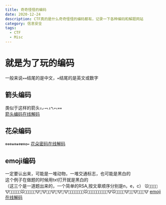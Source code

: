 ```yaml
---
title: 奇奇怪怪的编码
date: 2020-12-24
description: CTF真的是什么奇奇怪怪的编码都有，记录一下各种编码和解题网站
category: 信息安全
tags:
  - CTF
  - Misc
---
```

# 就是为了玩的编码
一般来说`==`结尾的是中文，`=`结尾的是英文或数字
## 箭头编码
类似于这样的箭头`↕↙→↖↕↰↗↖==`  
[箭头编码在线解码](https://www.qqxiuzi.cn/bianma/wenbenjiami.php?s=jiantou)
## 花朵编码
`✻❁✻❀✻❀✻✾✻❂=`
[花朵密码在线解码](https://www.qqxiuzi.cn/bianma/wenbenjiami.php?s=huaduo)
## emoji编码
一定要认出来，可能是一堆动物，一堆交通标志，也可能是黑白的  
这个例子在做题的时候用txt打开就是黑白的  
（这三个是一道题出来的，一个简单的RSA,按文章顺序分别是n，e，c）
`🐭🐬🐩🐬🐧🐮🐨🐰🐨🐪🐨🐭🐰🐰🐰🐧🐫🐮🐫🐮🐯🐬🐮🐬🐮🐨🐮🐧🐪🐧🐫🐧🐪🐬🐭🐨🐬🐫🐨🐨🐯🐩🐯🐯🐮🐭🐧🐬🐩🐯🐮🐰🐧🐮🐧🐩🐰🐮`
[emoji在线解码](http://www.atoolbox.net/Tool.php?Id=937)